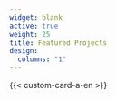```yaml
---
widget: blank
active: true
weight: 25
title: Featured Projects
design:
  columns: "1"
---
```

{{< custom-card-a-en >}}
